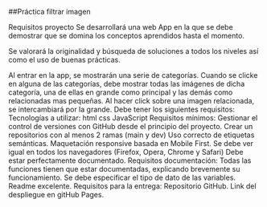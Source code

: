 ##Práctica filtrar imagen

Requisitos proyecto
Se desarrollará una web App en la que se debe demostrar que se domina los conceptos aprendidos hasta el momento.

Se valorará la originalidad y búsqueda de soluciones a todos los niveles así como el uso de buenas prácticas.

Al entrar en la app, se mostrarán una serie de categorías.
Cuando se clicke en alguna de las categorías, debe mostrar todas las imágenes de dicha categoría, una de ellas en grande como principal y las demás como relacionadas mas pequeñas.
Al hacer click sobre una imagen relacionada, se intercambiará por la grande.
Debe tener los siguientes requisitos:
Tecnologías a utilizar:
html
css
JavaScript
Requisitos mínimos:
Gestionar el control de versiones con GitHub desde el principio del proyecto.
Crear un repositorios con al menos 2 ramas (main y dev)
Uso correcto de etiquetas semánticas.
Maquetación responsive basada en Mobile First.
Se debe ver igual en todos los navegadores (Firefox, Opera, Chrome y Safari)
Debe estar perfectamente documentado.
Requisitos documentación:
Todas las funciones tienen que estar documentadas, explicando brevemente su funcionamiento.
Se debe especificar el tipo de dato de las variables.
Readme excelente.
Requisitos para la entrega:
Repositorio GitHub.
Link del despliegue en gitHub Pages.